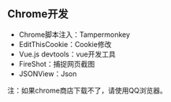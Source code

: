 ## Chrome开发

- Chrome脚本注入：Tampermonkey
- EditThisCookie：Cookie修改
- Vue.js devtools：vue开发工具
- FireShot：捕捉网页截图
- JSONView：Json

注：如果chrome商店下载不了，请使用QQ浏览器。